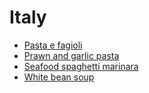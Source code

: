 # Italy

- [Pasta e fagioli](../recipes/pasta-e-fagioli.md)
- [Prawn and garlic pasta](../recipes/prawn-and-garlic-pasta.md)
- [Seafood spaghetti marinara](../recipes/seafood-spaghetti-marinara.md)
- [White bean soup](../recipes/white-bean-soup.md)
